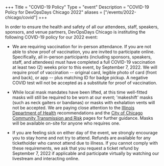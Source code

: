 +++
Title = "COVID-19 Policy"
Type = "event"
Description = "COVID-19 Policy for DevOpsDays Chicago 2022"
aliases = ["/events/2022-chicago/covid"]
+++

In order to ensure the health and safety of all our attendees, staff, speakers, sponsors, and venue partners, DevOpsDays Chicago is instituting the following COVID-19 policy for our 2022 event:

* We are requiring vaccination for in-person attendance. If you are not able to show proof of vaccination, you are invited to participate online. Specifically, all in-person participants (including sponsors, speakers, staff, and attendees) must have completed a full COVID-19 vaccination at least two (2) weeks prior to this event, by September 7, 2022. We will require proof of vaccination -- original card, legible photo of card (front and back), or app -- plus matching ID for badge pickup. A negative COVID test will not be accepted as a substitute for proof of vaccination.

* While local mask mandates have been lifted, at this time well-fitted masks will still be required to be worn at our event; 'makeshift' masks (such as neck gaiters or bandanas) or masks with exhalation vents will not be accepted. We are paying close attention to the [Illinois Department of Health](https://dph.illinois.gov/covid19/community-guidance.html) recommendations and the [City of Chicago Community Transmission and Risk](https://www.chicago.gov/city/en/sites/covid-19/home/community-transmission-and-risk.html) pages for further guidance. Masks will be available on-site for anyone who requires one.

* If you are feeling sick on either day of the event, we strongly encourage you to stay home and not try to attend. Refunds are available for any ticketholder who cannot attend due to illness.
If you cannot comply with these requirements, we ask that you request a ticket refund by September 7, 2022 if applicable and participate virtually by watching our livestream and interacting online.
